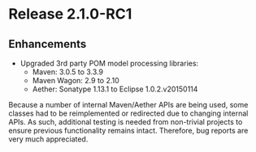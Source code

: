 # Release 2.1.0-RC1

## Enhancements

* Upgraded 3rd party POM model processing libraries:
    - Maven: 3.0.5 to 3.3.9
    - Maven Wagon: 2.9 to 2.10
    - Aether: Sonatype 1.13.1 to Eclipse 1.0.2.v20150114

Because a number of internal Maven/Aether APIs are being used, some classes had to be reimplemented or redirected due to changing internal APIs. As such, additional testing is needed from non-trivial projects to ensure previous functionality remains intact. Therefore, bug reports are very much appreciated.